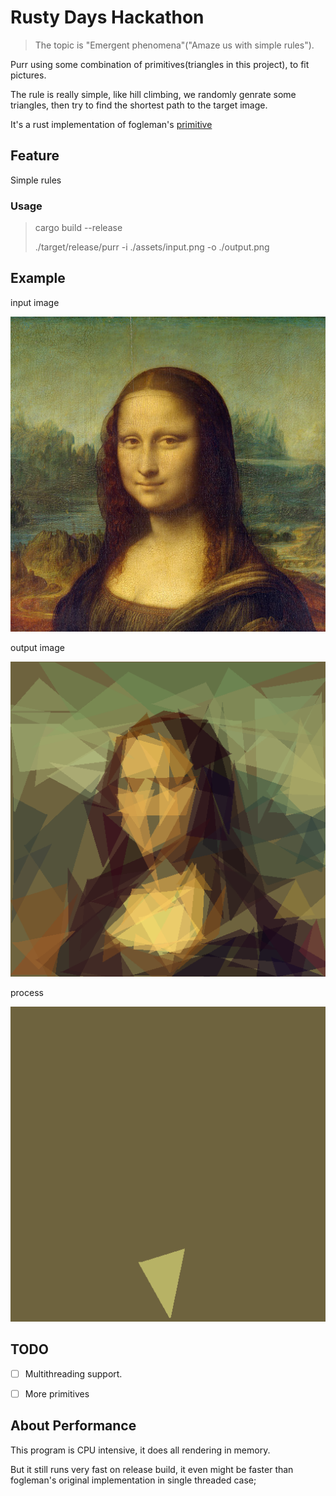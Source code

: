 # Rusty Days Hackathon

> The topic is "Emergent phenomena"("Amaze us with simple rules").

Purr using some combination of primitives(triangles in this project), to fit pictures.

The rule is really simple, like hill climbing, we randomly genrate some triangles, then try to find the shortest path to the target image.

It's a rust implementation of fogleman's [primitive](https://github.com/fogleman/primitive)


## Feature

Simple rules

### Usage

> cargo build --release
> 
> ./target/release/purr -i ./assets/input.png -o ./output.png

## Example

input image

![input.png](./assets/input.png)

output image

![input.png](./assets/output.png)

process

![output.gif](./assets/out.gif)

## TODO

- [ ] Multithreading support.
- [ ] More primitives


## About Performance

This program is CPU intensive, it does all rendering in memory.

But it still runs very fast on release build, it even might be faster than fogleman's original implementation in single threaded case;



